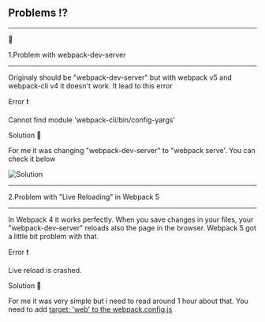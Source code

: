 ## Problems ⁉️
***
📓 

1.Problem with webpack-dev-server
***
Originaly  should be "webpack-dev-server" but with webpack v5 and webpack-cli v4 it doesn't work. It lead to this error

Error ❗ 

Cannot find module 'webpack-cli/bin/config-yargs' 

Solution 🙋 

For me it was changing "webpack-dev-server" to "webpack serve'. You can check it below 

![Solution](https://i.imgur.com/GCfnqXv.png)
***

2.Problem with "Live Reloading" in Webpack 5
***
In Webpack 4 it works perfectly. When you save changes in your files, your "webpack-dev-server" reloads also the page in the browser. Webpack 5 got a little bit problem with that.

Error ❗ 

Live reload is crashed.

Solution 🙋

For me it was very simple but i need to read around 1 hour about that. You need to add <u> target: 'web' <u> to the webpack.config.js